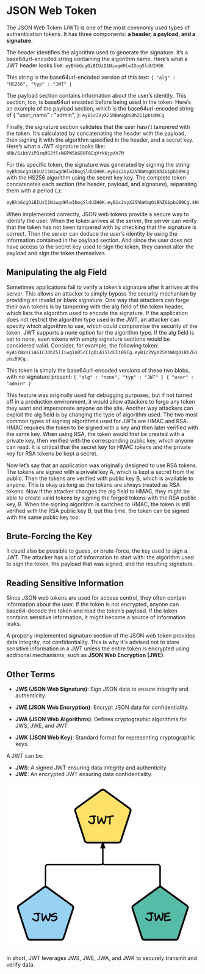 # JSON Web Token

The JSON Web Token (JWT) is one of the most commonly used types of authentication tokens. It has three components: **a header, a payload, and a signature.**

The header identifies the algorithm used to generate the signature. It’s a base64url-encoded string containing the algorithm name. Here’s what a JWT header looks like:
`eyBhbGcgOiBIUzI1NiwgdHlwIDogSldUIH0K`

This string is the base64url-encoded version of this text:
`{ "alg" : "HS256", "typ" : "JWT" }`

The payload section contains information about the user’s identity. This section, too, is base64url encoded before being used in the token. Here’s an example of the payload section, which is the base64url-encoded string of { "user_name" : "admin", }:
`eyB1c2VyX25hbWUgOiBhZG1pbiB9Cg`

Finally, the signature section validates that the user hasn’t tampered with the token. It’s calculated by concatenating the header with the payload, then signing it with the algorithm specified in the header, and a secret key. Here’s what a JWT signature looks like:
`4Hb/6ibbViPOzq9SJflsNGPWSk6B8F6EqVrkNjpXh7M`

For this specific token, the signature was generated by signing the
string `eyBhbGcgOiBIUzI1NiwgdHlwIDogSldUIH0K.eyB1c2VyX25hbWUgOiBhZG1pbiB9Cg` with the HS256 algorithm using the secret key key. The complete token concatenates each section (the header, payload, and signature), separating them with a period (.):

```bash
eyBhbGcgOiBIUzI1NiwgdHlwIDogSldUIH0K.eyB1c2VyX25hbWUgOiBhZG1pbiB9Cg.4Hb/6ibbViPOzq9SJflsNGPWSk6B8F6EqVrkNjpXh7M
```

When implemented correctly, JSON web tokens provide a secure way to identify the user. When the token arrives at the server, the server can verify that the token has not been tampered with by checking that the signature is correct. Then the server can deduce the user’s identity by using the information contained in the payload section. And since the user does not have access to the secret key used to sign the token, they cannot alter the payload and sign the token themselves.

## Manipulating the alg Field

Sometimes applications fail to verify a token’s signature after it arrives at the server. This allows an attacker to simply bypass the security mechanism by providing an invalid or blank signature.
One way that attackers can forge their own tokens is by tampering with the alg field of the token header, which lists the algorithm used to encode the signature. If the application does not restrict the algorithm type used in the JWT, an attacker can specify which algorithm to use, which could compromise the security of the token.
JWT supports a none option for the algorithm type. If the alg field is set to none, even tokens with empty signature sections would be considered valid.
Consider, for example, the following token:
`eyAiYWxnIiA6ICJOb25lIiwgInR5cCIgOiAiSldUIiB9Cg.eyB1c2VyX25hbWUgOiBhZG1pbiB9Cg.`

This token is simply the base64url-encoded versions of these two blobs, with no signature present:
`{ "alg" : "none", "typ" : "JWT" } { "user" : "admin" }`

This feature was originally used for debugging purposes, but if not
turned off in a production environment, it would allow attackers to forge any token they want and impersonate anyone on the site.
Another way attackers can exploit the alg field is by changing the type of algorithm used. The two most common types of signing algorithms used for JWTs are HMAC and RSA. HMAC requires the token to be signed with a key and then later verified with the same key. When using RSA, the token would first be created with a private key, then verified with the corresponding public key, which anyone can read. It is critical that the secret key for HMAC tokens and the private key for RSA tokens be kept a secret.

Now let’s say that an application was originally designed to use RSA
tokens. The tokens are signed with a private key A, which is kept a secret from the public. Then the tokens are verified with public key B, which is available to anyone. This is okay as long as the tokens are always treated as RSA tokens. Now if the attacker changes the alg field to HMAC, they might be able to create valid tokens by signing the forged tokens with the RSA public key, B. When the signing algorithm is switched to HMAC, the token is still verified with the RSA public key B, but this time, the token can be signed with the same public key too.

## Brute-Forcing the Key

It could also be possible to guess, or brute-force, the key used to sign a JWT. The attacker has a lot of information to start with: the algorithm used to sign the token, the payload that was signed, and the resulting signature.

## Reading Sensitive Information

Since JSON web tokens are used for access control, they often contain information about the user. If the token is not encrypted, anyone can base64-decode the token and read the token’s payload. If the token contains sensitive information, it might become a source of information leaks.

A properly implemented signature section of the JSON web token provides data integrity, not confidentiality. This is why it's advised not to store sensitive information in a JWT unless the entire token is encrypted using additional mechanisms, such as **JSON Web Encryption (JWE)**.

## Other Terms

- **JWS (JSON Web Signature)**: Sign JSON data to ensure integrity and authenticity.

- **JWE (JSON Web Encryption)**: Encrypt JSON data for confidentiality.
- **JWA (JSON Web Algorithms)**: Defines cryptographic algorithms for JWS, JWE, and JWT.
- **JWK (JSON Web Key)**: Standard format for representing cryptographic keys.

A JWT  can be:

- **JWS**: A signed JWT ensuring data integrity and authenticity.
- **JWE**: An encrypted JWT ensuring data confidentiality.

![jwt.png](../../_resources/jwt.png)

In short, JWT leverages JWS, JWE, JWA, and JWK to securely transmit and verify data.
